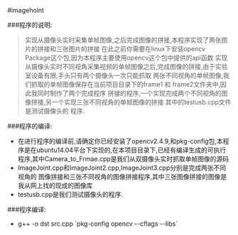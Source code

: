 #imagehoint

###程序的说明:
> 实现从摄像头实时采集单帧图像,之后完成图像的拼接,本程序实现了两张图片的拼接和三张图片的拼接
在此之前你需要在linux下安装opencv Package这个包,因为本程序主要使用opencv这个包中提供的api函数
实现从摄像头实时不同视角采集视频的单帧图像之后,完成图像的拼接,由于实验室设备有限,手头只有两个摄像头一次只能抓取
两张不同视角的单帧图像,我们抓取的单帧图像保存在当前项目目录下的frame1 和 frame2文件夹中,因此我同时制作了两个完成程序
拼接的程序,一个实现完成两个不同视角的图像拼接,另一个实现三张不同视角的单帧图像的拼接.其中的testusb.cpp文件是测试摄像头的
程序.

###程序的编译:
* 在进行程序的编译前,请确定你已经安装了opencv2.4.9,和pkg-config包,本程序是在ubuntu14.04平台下实现的,在本项目目录下,已经有编译生成的可执行程序,其中Camera\_to\_Frmae.cpp是我们从双摄像头实时抓取单帧图像的源码         
* ImageJoint.cpp和ImageJoint2.cpp,ImageJoint3.cpp分别是完成两张不同视角的
图像拼接和三张不同视角的图像拼接程序,其中三张图像拼接的图像是我从网上找的现成的图像库
* testusb.cpp是我们测试摄像头的程序.        


###程序编译:
* g++   -o   dst   src.cpp  \`pkg-config opencv --cflags --libs\`   


